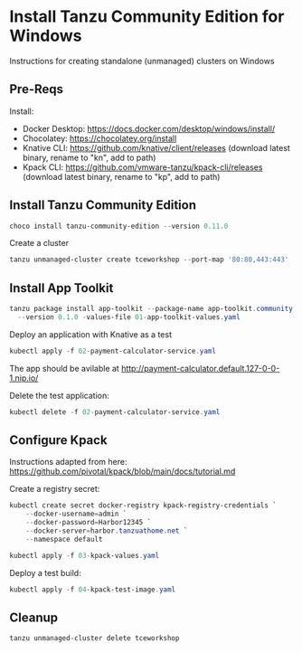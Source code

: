 # Install Tanzu Community Edition for Windows

Instructions for creating standalone (unmanaged) clusters on Windows

## Pre-Reqs

Install:

- Docker Desktop: https://docs.docker.com/desktop/windows/install/
- Chocolatey: https://chocolatey.org/install
- Knative CLI: https://github.com/knative/client/releases (download latest binary, rename to "kn", add to path)
- Kpack CLI: https://github.com/vmware-tanzu/kpack-cli/releases (download latest binary, rename to "kp", add to path)

## Install Tanzu Community Edition

```powershell
choco install tanzu-community-edition --version 0.11.0
```

Create a cluster

```powershell
tanzu unmanaged-cluster create tceworkshop --port-map '80:80,443:443'
```

## Install App Toolkit

```powershell
tanzu package install app-toolkit --package-name app-toolkit.community.tanzu.vmware.com `
  --version 0.1.0 -values-file 01-app-toolkit-values.yaml
```

Deploy an application with Knative as a test

```powershell
kubectl apply -f 02-payment-calculator-service.yaml
```

The app should be avilable at http://payment-calculator.default.127-0-0-1.nip.io/

Delete the test application:

```powershell
kubectl delete -f 02-payment-calculator-service.yaml
```

## Configure Kpack

Instructions adapted from here: https://github.com/pivotal/kpack/blob/main/docs/tutorial.md

Create a registry secret:

```powershell
kubectl create secret docker-registry kpack-registry-credentials `
    --docker-username=admin `
    --docker-password=Harbor12345 `
    --docker-server=harbor.tanzuathome.net `
    --namespace default
```

```powershell
kubectl apply -f 03-kpack-values.yaml
```

Deploy a test build:

```powershell
kubectl apply -f 04-kpack-test-image.yaml
```

## Cleanup

```powershell
tanzu unmanaged-cluster delete tceworkshop
```
